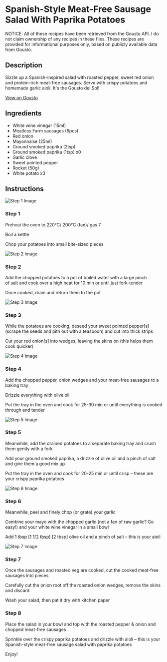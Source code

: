 # Spanish-Style Meat-Free Sausage Salad With Paprika Potatoes

NOTICE: All of these recipes have been retrieved from the Gousto API. I do not claim ownership of any recipes in these files. These recipes are provided for informational purposes only, based on publicly available data from Gousto.

## Description

Sizzle up a Spanish-inspired salad with roasted pepper, sweet red onion and protein-rich meat-free sausages. Serve with crispy potatoes and homemade garlic aioli. It's the Gousto del Sol! 

[View on Gousto](https://www.gousto.co.uk/recipes/cookbook/spanish-meat-free-sausage-salad-with-crispy-potatoes)

## Ingredients

- White wine vinegar (15ml)
- Meatless Farm sausages (6pcs)
- Red onion
- Mayonnaise (25ml)
- Ground smoked paprika (2tsp)
- Ground smoked paprika (1tsp) x0
- Garlic clove
- Sweet pointed pepper
- Rocket (50g)
- White potato x3

## Instructions

![Step 1 Image](https://production-media.gousto.co.uk/cms/recipe-step-image/Step-1-1616580540170-x200.jpg)

### Step 1

Preheat the oven to 220°C/ 200°C (fan)/ gas 7

Boil a kettle

Chop your potatoes into small bite-sized pieces

![Step 2 Image](https://production-media.gousto.co.uk/cms/recipe-step-image/Step-2-1616580699252-x200.jpg)

### Step 2

Add the chopped potatoes to a pot of boiled water with a large pinch of salt and cook over a high heat for 10 min or until just fork-tender

Once cooked, drain and return them to the pot

![Step 3 Image](https://production-media.gousto.co.uk/cms/recipe-step-image/Step-3-1616580560828-x200.jpg)

### Step 3

While the potatoes are cooking, deseed your sweet pointed pepper[s] (scrape the seeds and pith out with a teaspoon) and cut into thick strips

Cut your red onion[s] into wedges, leaving the skins on (this helps them cook quicker)

![Step 4 Image](https://production-media.gousto.co.uk/cms/recipe-step-image/Step-4-1616580571816-x200.jpg)

### Step 4

Add the chopped pepper, onion wedges and your meat-free sausages to a baking tray

Drizzle everything with olive oil

Put the tray in the oven and cook for 25-30 min or until everything is cooked through and tender

![Step 5 Image](https://production-media.gousto.co.uk/cms/recipe-step-image/Step-5-1616580578522-x200.jpg)

### Step 5

Meanwhile, add the drained potatoes to a separate baking tray and crush them gently with a fork

Add your ground smoked paprika, a drizzle of olive oil and a pinch of salt and give them a good mix up

Put the tray in the oven and cook for 20-25 min or until crisp – these are your crispy paprika potatoes

![Step 6 Image](https://production-media.gousto.co.uk/cms/recipe-step-image/Step-6-1616580585063-x200.jpg)

### Step 6

Meanwhile, peel and finely chop (or grate) your garlic

Combine your mayo with the chopped garlic (not a fan of raw garlic? Go easy!) and your white wine vinegar in a small bowl

Add 1 tbsp <span class="text-purple">[1 1/2 tbsp]</span> <span class="text-danger">[2 tbsp]</span> olive oil and a pinch of salt – this is your aioli

![Step 7 Image](https://production-media.gousto.co.uk/cms/recipe-step-image/Step-7-1616580598148-x200.jpg)

### Step 7

Once the sausages and roasted veg are cooked, cut the cooked meat-free sausages into pieces

Carefully cut the onion root off the roasted onion wedges, remove the skins and discard

Wash your salad, then pat it dry with kitchen paper

### Step 8

Place the salad in your bowl and top with the roasted pepper & onion and chopped meat-free sausages

Sprinkle over the crispy paprika potatoes and drizzle with aioli – this is your Spanish-style meat-free sausage salad with paprika potatoes

Enjoy!

